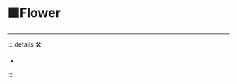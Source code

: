 # 🟩<ekos>Flower</ekos>

---

<!-- =================================================== -->
<!-- =================================================== -->
<!-- =================================================== -->
<!-- =================================================== -->
<!-- =================================================== -->
::: details 🛠

-

:::
